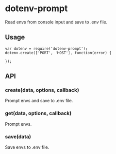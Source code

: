 # dotenv-prompt

Read envs from console input and save to .env file.

## Usage

```
var dotenv = require('dotenv-prompt');
dotenv.create(['PORT', 'HOST'], function(error) {
  
});
```

## API

### create(data, options, callback)

Prompt envs and save to .env file.

### get(data, options, callback)

Prompt envs.

### save(data)

Save envs to .env file.
